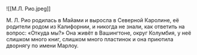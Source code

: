 ![[М.Л. Рио.jpeg]]

М. Л. Рио родилась в Майами и выросла в Северной Каролине, её родители родом из Калифорнии, и никогда не знали, как ответить на вопрос: «Откуда мы?»
Она живёт в Вашингтоне, округ Колумбия, у неё слишком много книг, слишком много пластинок и она приютила дворнягу по имени Марлоу.